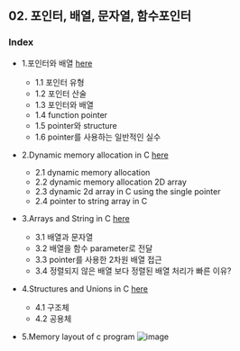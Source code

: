 ## 02. 포인터, 배열, 문자열, 함수포인터
### Index
* 1.포인터와 배열 [here](https://github.com/csbyun-data/C-Programming/blob/main/chap02/Pointer_and_Array/READ.md)
  * 1.1 포인터 유형
  * 1.2 포인터 산술
  * 1.3 포인터와 배열
  * 1.4 function pointer
  * 1.5 pointer와 structure
  * 1.6 pointer를 사용하는 일반적인 실수
 
* 2.Dynamic memory allocation in C [here](https://github.com/csbyun-data/C-Programming/blob/main/chap02/Pointer_and_Dynamic_Allocation/README.md)
  * 2.1 dynamic memory allocation
  * 2.2 dynamic memory allocation 2D array
  * 2.3 dynamic 2d array in C using the single pointer
  * 2.4 pointer to string array in C

    
* 3.Arrays and String in C [here](https://github.com/csbyun-data/C-Programming/blob/main/chap02/Arrays_and_Strings_in_C/README.md)
  * 3.1 배열과 문자열
  * 3.2 배열을 함수 parameter로 전달
  * 3.3 pointer를 사용한 2차원 배열 접근
  * 3.4 정렬되지 않은 배열 보다 정렬된 배열 처리가 빠른 이유?
    
* 4.Structures and Unions in C [here](https://github.com/csbyun-data/C-Programming/blob/main/chap02/Structures_and_Union/README.md)
  * 4.1 구조체
  * 4.2 공용체

 * 5.Memory layout of c program
![image](https://github.com/user-attachments/assets/eaa570e1-55d4-4161-8fc4-32fafe87ed52)
